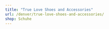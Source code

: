 ```yaml
---
title: "True Love Shoes and Accessories"
url: /denver/true-love-shoes-and-accessories/
shop: Schuhe
---
```

